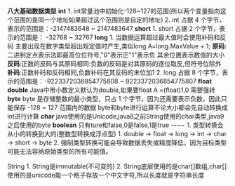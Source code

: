 **八大基础数据类型**
	**int**
		1. int常量池中初始化-128~127的范围(所以两个变量指向这个范围的是同一个地址如果超过这个范围则是自定的地址)
		2. int 占据 4 个字节，表示的范围是：-2147483648 ~ 2147483647
	**short**
		1. short 占据 2 个字节，表示的范围是： -32768 ~ 32767
	**long**
		1. 当数据运算超过最大值时会使用补码和反码
			主要出现在数字类型超出规定值时产生,类似long A=long.MaxValue + 1;
			**原码:** 二进制定点表示法即最高位位符号,"0"表示正"1"表示负
			其余位置表示数值的大小
			**反码**:正数的反码与其原码相同:负数的反码是对其原码的逐位取反,但符号位除外
			**补码**:正数补码和反码相同,负数补码在其反码的末位加1
		2. long 占据 8 个字节，表示的范围是：-9223372036854775808 ~ 9223372036854775807
	**float**
	**double**
		Java中带小数定义默认为double,如果要float A =(float)1.0  需要强转
	**byte**
		byte 是存储整数的最小类型，只占 1 个字节，因为还需要表示负数，因此只能保存 -128 ~ 127 范围内的数据
		byte和byte进行运算不论大小都会先自动转换成int进行计算
	**char**
		java使用的是Unicode,java8之前String使用的char类型,java9之后使用的byte
	**boolean**
		只有ture和false,0是false,1是true
	-----
	1. 类型转换会从小的转换到大的(整数型转换成浮点型)
		1. double -> float -> long -> int -> char -> short -> byte
		2. 强制类型转换可能会导致数据丢失或精度降低，因为目标类型可能无法容纳原始类型的所有可能值。


String
	1. String是immutable(不可变的)
	2. String底层使用的是char[]数组,char[]使用的是unicode能一个格子存放一个中文字符,所以长度就是字符串长度
















